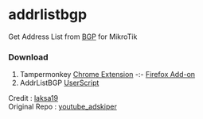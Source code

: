 # addrlistbgp
Get Address List from [BGP](https://bgp.he.net/) for MikroTik


### Download
1. Tampermonkey [Chrome Extension](https://chrome.google.com/webstore/detail/tampermonkey/dhdgffkkebhmkfjojejmpbldmpobfkfo) -:- [Firefox Add-on](https://addons.mozilla.org/en-US/firefox/addon/tampermonkey/)
2. AddrListBGP [UserScript](https://github.com/farrasrayhand/tools/raw/main/addrlistbgp/addrlistbgp.user.js)

Credit : [laksa19](https://github.com/laksa19/)
<br>
Original Repo : [youtube_adskiper](https://github.com/laksa19/addrlistbgp)

